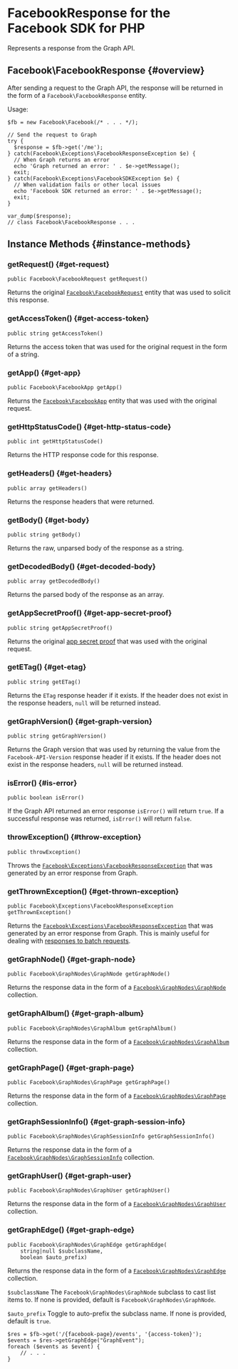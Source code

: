 # FacebookResponse for the Facebook SDK for PHP

Represents a response from the Graph API.

## Facebook\FacebookResponse {#overview}

After sending a request to the Graph API, the response will be returned in the form of a `Facebook\FacebookResponse` entity.

Usage:

~~~~
$fb = new Facebook\Facebook(/* . . . */);

// Send the request to Graph
try {
  $response = $fb->get('/me');
} catch(Facebook\Exceptions\FacebookResponseException $e) {
  // When Graph returns an error
  echo 'Graph returned an error: ' . $e->getMessage();
  exit;
} catch(Facebook\Exceptions\FacebookSDKException $e) {
  // When validation fails or other local issues
  echo 'Facebook SDK returned an error: ' . $e->getMessage();
  exit;
}

var_dump($response);
// class Facebook\FacebookResponse . . .
~~~~

## Instance Methods {#instance-methods}

### getRequest() {#get-request}
~~~~
public Facebook\FacebookRequest getRequest()
~~~~
Returns the original [`Facebook\FacebookRequest`](/docs/php/FacebookRequest) entity that was used to solicit this response.

### getAccessToken() {#get-access-token}
~~~~
public string getAccessToken()
~~~~
Returns the access token that was used for the original request in the form of a string.

### getApp() {#get-app}
~~~~
public Facebook\FacebookApp getApp()
~~~~
Returns the [`Facebook\FacebookApp`](/docs/php/FacebookApp) entity that was used with the original request.

### getHttpStatusCode() {#get-http-status-code}
~~~~
public int getHttpStatusCode()
~~~~
Returns the HTTP response code for this response.

### getHeaders() {#get-headers}
~~~~
public array getHeaders()
~~~~
Returns the response headers that were returned.

### getBody() {#get-body}
~~~~
public string getBody()
~~~~
Returns the raw, unparsed body of the response as a string.

### getDecodedBody() {#get-decoded-body}
~~~~
public array getDecodedBody()
~~~~
Returns the parsed body of the response as an array.

### getAppSecretProof() {#get-app-secret-proof}
~~~~
public string getAppSecretProof()
~~~~
Returns the original [app secret proof](https://developers.facebook.com/docs/graph-api/securing-requests/#appsecret_proof) that was used with the original request.

### getETag() {#get-etag}
~~~~
public string getETag()
~~~~
Returns the `ETag` response header if it exists. If the header does not exist in the response headers, `null` will be returned instead.

### getGraphVersion() {#get-graph-version}
~~~~
public string getGraphVersion()
~~~~
Returns the Graph version that was used by returning the value from the `Facebook-API-Version` response header if it exists. If the header does not exist in the response headers, `null` will be returned instead.

### isError() {#is-error}
~~~~
public boolean isError()
~~~~
If the Graph API returned an error response `isError()` will return `true`. If a successful response was returned, `isError()` will return `false`.

### throwException() {#throw-exception}
~~~~
public throwException()
~~~~
Throws the [`Facebook\Exceptions\FacebookResponseException`](/docs/php/FacebookResponseException) that was generated by an error response from Graph.

### getThrownException() {#get-thrown-exception}
~~~~
public Facebook\Exceptions\FacebookResponseException getThrownException()
~~~~
Returns the [`Facebook\Exceptions\FacebookResponseException`](/docs/php/FacebookResponseException) that was generated by an error response from Graph. This is mainly useful for dealing with [responses to batch requests](/docs/php/FacebookBatchResponse).

### getGraphNode() {#get-graph-node}
~~~~
public Facebook\GraphNodes\GraphNode getGraphNode()
~~~~
Returns the response data in the form of a [`Facebook\GraphNodes\GraphNode`](/docs/php/GraphNode) collection.

### getGraphAlbum() {#get-graph-album}
~~~~
public Facebook\GraphNodes\GraphAlbum getGraphAlbum()
~~~~
Returns the response data in the form of a [`Facebook\GraphNodes\GraphAlbum`](/docs/php/GraphNode#album-instance-methods) collection.

### getGraphPage() {#get-graph-page}
~~~~
public Facebook\GraphNodes\GraphPage getGraphPage()
~~~~
Returns the response data in the form of a [`Facebook\GraphNodes\GraphPage`](/docs/php/GraphNode#page-instance-methods) collection.

### getGraphSessionInfo() {#get-graph-session-info}
~~~~
public Facebook\GraphNodes\GraphSessionInfo getGraphSessionInfo()
~~~~
Returns the response data in the form of a [`Facebook\GraphNodes\GraphSessionInfo`](/docs/php/GraphNode#sessioninfo-instance-methods) collection.

### getGraphUser() {#get-graph-user}
~~~~
public Facebook\GraphNodes\GraphUser getGraphUser()
~~~~
Returns the response data in the form of a [`Facebook\GraphNodes\GraphUser`](/docs/php/GraphNode#user-instance-methods) collection.

### getGraphEdge() {#get-graph-edge}
~~~~
public Facebook\GraphNodes\GraphEdge getGraphEdge(
	string|null $subclassName,
	boolean $auto_prefix)
~~~~
Returns the response data in the form of a [`Facebook\GraphNodes\GraphEdge`](/docs/php/GraphEdge) collection.

`$subclassName`
The `Facebook\GraphNodes\GraphNode` subclass to cast list items to. If none is provided, default is `Facebook\GraphNodes\GraphNode`.

`$auto_prefix`
Toggle to auto-prefix the subclass name. If none is provided, default is `true`.

~~~~
$res = $fb->get('/{facebook-page}/events', '{access-token}');
$events = $res->getGraphEdge("GraphEvent");
foreach ($events as $event) {
	// . . .
}
~~~~
